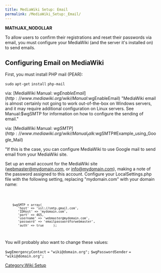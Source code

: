 ```yaml
---
title: MediaWiki Setup: Email
permalink: /MediaWiki_Setup:_Email/
---
```


__MATHJAX_NODOLLAR__

To allow users to confirm their registrations and reset their passwords via email, you must configure your MediaWiki (and the server it's installed on) to send emails.

Configuring Email on MediaWiki
------------------------------

First, you must install PHP mail (PEAR):

`sudo` `apt-get` `install` `php-mail`

via: [MediaWiki Manual: $wgEnableEmail](http://www.mediawiki.org/wiki/Manual:$wgEnableEmail) "MediaWiki email is almost certainly not going to work out-of-the-box on Windows servers, and it may require additional configuration on Linux servers. See Manual:$wgSMTP for information on how to configure the sending of email."

via: [MediaWiki Manual: $wgSMTP](http://www.mediawiki.org/wiki/Manual_talk:$wgSMTP#Example_using_Google_Mail)

"If this is the case, you can configure MediaWiki to use Google mail to send email from your MediaWiki site.

Set up an email account for the MediaWiki site (webmaster@mydomain.com, or info@mydomain.com), making a note of the password assigned to this account. Configure your LocalSettings.php file with the following setting, replacing "mydomain.com" with your domain name:

<code>

`    $wgSMTP = array(`
`       'host' => 'ssl://smtp.gmail.com',`
`       'IDHost' => 'mydomain.com',`
`       'port' => 465,`
`       'username' => 'webmaster@mydomain.com',`
`       'password' => 'emailpasswordforwebmaster',`
`       'auth' => true`
`    );`

</code>

You will probably also want to change these values:

`$wgEmergencyContact` `=` `"wiki@domain.org";` `$wgPasswordSender` `=` `"wiki@domain.org";`

[Category:Wiki Setup](/Category:Wiki_Setup "wikilink")